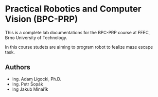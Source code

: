 # Practical Robotics and Computer Vision (BPC-PRP)

This is a complete lab documentations for the BPC-PRP course at FEEC, Brno University of Technology.

In this course studets are aiming to program robot to fealize maze escape task. 

## Authors

 - Ing. Adam Ligocki, Ph.D.
 - Ing. Petr Šopák
 - Ing Jakub Minařík

